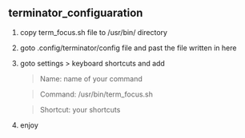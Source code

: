 ## terminator_configuaration

1. copy term_focus.sh file to /usr/bin/ directory
2. goto .config/terminator/config file and past the file written in here
3. goto settings > keyboard shortcuts and add
    > Name: name of your command
    
    > Command: /usr/bin/term_focus.sh
    
    > Shortcut: your shortcuts
4. enjoy
